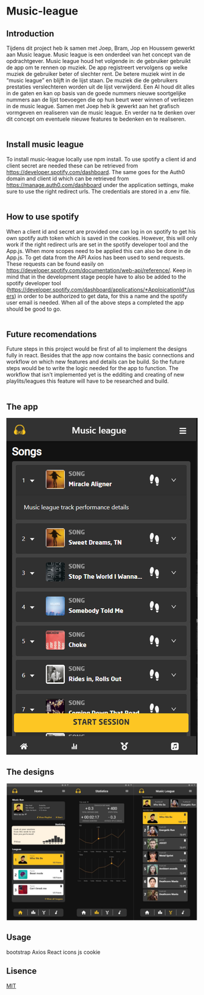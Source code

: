 # Music-league
## Introduction 
Tijdens dit project heb ik samen met Joep, Bram, Jop en Houssem gewerkt aan Music league. Music league is een onderdeel van het concept van de opdrachtgever. Music league houd het volgende in: de gebruiker gebruikt de app om te rennen op muziek. De app registreert vervolgens op welke muziek de gebruiker beter of slechter rent. De betere muziek wint in de “music league” en blijft in de lijst staan. De muziek die de gebruikers prestaties verslechteren worden uit de lijst verwijderd. Een AI houd dit alles in de gaten en kan op basis van de goede nummers nieuwe soortgelijke nummers aan de lijst toevoegen die op hun beurt weer winnen of verliezen in de music league. Samen met Joep heb ik gewerkt aan het grafisch vormgeven en realiseren van de music league. En verder na te denken over dit concept om eventuele nieuwe features te bedenken en te realiseren.<br><br>

## Install music league
To install music-league locally use npm install.
To use spotify a client id and client secret are needed these can be retrieved from https://developer.spotify.com/dashboard. The same goes for the Auth0 domain and client id which can be retrieved from https://manage.auth0.com/dashboard under the application settings, make sure to use the right redirect urls. The credentials are stored in a .env file. <br><br>

## How to use spotify 
When a client id and secret are provided one can log in on spotify to get his own spotify auth token which is saved in the cookies. However, this will only work if the right redirect urls are set in the spotify developer tool and the App.js. When more scopes need to be applied this can also be done in de App.js.
To get data from the API Axios has been used to send requests. These requests can be found easily on https://developer.spotify.com/documentation/web-api/reference/.
Keep in mind that in the development stage people have to also be added to the spotify developer tool (https://developer.spotify.com/dashboard/applications/*ApploicationId*/users) in order to be authorized to get data, for this a name and the spotify user email is needed. When all of the above steps a completed the app should be good to go.<br><br>

## Future recomendations
Future steps in this project would be first of all to implement the designs fully in react. Besides that the app now contains the basic connections and workflow on which new features and details can be build. So the future steps would be to write the logic needed for the app to function. The workflow that isn't implemented yet is the edditing and creating of new playlits/leagues this feature will have to be researched and build. <br><br>

## The app
![](readmeimg/musicleague_app_screenshot.PNG)

## The designs
![](readmeimg/musicleague_designs_screenshot.PNG)

## Usage
bootstrap
Axios
React icons 
js cookie

## Lisence
[MIT](https://choosealicense.com/licenses/mit/)













